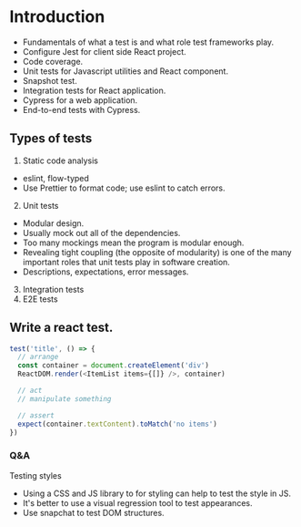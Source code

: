 # Introduction

- Fundamentals of what a test is and what role test frameworks play.
- Configure Jest for client side React project.
- Code coverage.
- Unit tests for Javascript utilities and React component.
- Snapshot test.
- Integration tests for React application.
- Cypress for a web application.
- End-to-end tests with Cypress.

## Types of tests

1. Static code analysis
  - eslint, flow-typed
  - Use Prettier to format code; use eslint to catch errors.
2. Unit tests
  - Modular design.
  - Usually mock out all of the dependencies.
  - Too many mockings mean the program is modular enough.
  - Revealing tight coupling (the opposite of modularity) is one of the many important roles that unit tests play in software creation.
  - Descriptions, expectations, error messages.
3. Integration tests
4. E2E tests

## Write a react test.

```javascript
test('title', () => {
  // arrange
  const container = document.createElement('div')
  ReactDOM.render(<ItemList items={[]} />, container)

  // act
  // manipulate something

  // assert
  expect(container.textContent).toMatch('no items')
})
```

### Q&A

Testing styles

- Using a CSS and JS library to for styling can help to test the style in JS.
- It's better to use a visual regression tool to test appearances.
- Use snapchat to test DOM structures.

